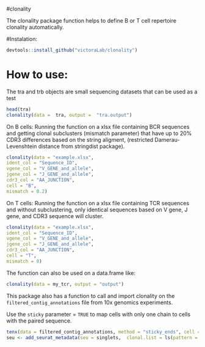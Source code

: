 #clonality

The clonality package function helps to define B or T cell repertoire clonality automatically.

#Instalation:

```R
devtools::install_github("victoraLab/clonality")
```

# How to use:

The tra and trb objects are small sequencing datasets that can be used as a test

```R
head(tra)
clonality(data =  tra, output =  "tra.output")
```

On B cells:
Running the function on a xlsx file containing BCR sequences and getting clonal subclusters (mismatch parameter) that have up to 20% CDR3 differences based on the string aligment, (restricted Damerau-Levenshtein distance from stringdist package).

```R
clonality(data = "example.xlsx",
ident_col = "Sequence_ID",
vgene_col = "V_GENE_and_allele",
jgene_col = "J_GENE_and_allele",
cdr3_col = "AA_JUNCTION",
cell = "B",
mismatch = 0.2)
```

On T cells:
Running the function on a xlsx file containing TCR sequences and without subclustering, only identical sequences based on V gene, J gene, and CDR3 sequence will cluster.

```R
clonality(data = "example.xlsx",
ident_col = "Sequence_ID",
vgene_col = "V_GENE_and_allele",
jgene_col = "J_GENE_and_allele",
cdr3_col = "AA_JUNCTION",
cell = "T",
mismatch = 0)
```

The function can also be used on a data.frame like:

```R
clonality(data = my_tcr, output = "output")
```

This package also has a function to call and import clonality on the `filtered_contig_annotations` file from 10x genomics experiments.

Use the `sticky` parameter = `TRUE` to map cells with only one chain to cells with the paired sequence. 

```R
tenx(data = filtered_contig_annotations, method = "sticky_ends", cell = "T", only_productive = T)
seu <- add_seurat_metadata(seu = singlets,  clonal.list = ls(pattern = "^Clonal"), sticky = T, purity = 0.8)
```


